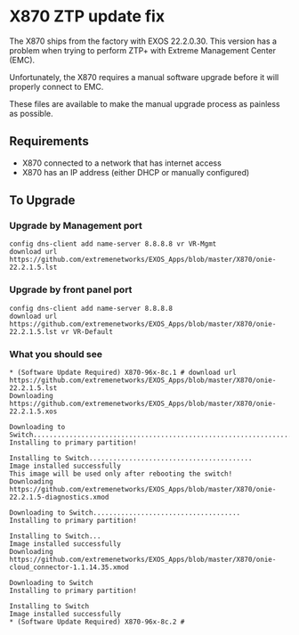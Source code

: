 # X870 ZTP update fix
The X870 ships from the factory with EXOS 22.2.0.30. This version has a problem when trying to perform ZTP+ with Extreme Management Center (EMC).

Unfortunately, the X870 requires a manual software upgrade before it will properly connect to EMC.

These files are available to make the manual upgrade process as painless as possible.

## Requirements
- X870 connected to a network that has internet access
- X870 has an IP address (either DHCP or manually configured)

## To Upgrade
### Upgrade by Management port
```
config dns-client add name-server 8.8.8.8 vr VR-Mgmt
download url https://github.com/extremenetworks/EXOS_Apps/blob/master/X870/onie-22.2.1.5.lst
```
### Upgrade by front panel port
```
config dns-client add name-server 8.8.8.8
download url https://github.com/extremenetworks/EXOS_Apps/blob/master/X870/onie-22.2.1.5.lst vr VR-Default
```

### What you should see
```
* (Software Update Required) X870-96x-8c.1 # download url https://github.com/extremenetworks/EXOS_Apps/blob/master/X870/onie-22.2.1.5.lst
Downloading https://github.com/extremenetworks/EXOS_Apps/blob/master/X870/onie-22.2.1.5.xos

Downloading to Switch.......................................................................................
Installing to primary partition!

Installing to Switch.........................................
Image installed successfully
This image will be used only after rebooting the switch!
Downloading https://github.com/extremenetworks/EXOS_Apps/blob/master/X870/onie-22.2.1.5-diagnostics.xmod

Downloading to Switch.....................................
Installing to primary partition!

Installing to Switch...
Image installed successfully
Downloading https://github.com/extremenetworks/EXOS_Apps/blob/master/X870/onie-cloud_connector-1.1.14.35.xmod

Downloading to Switch
Installing to primary partition!

Installing to Switch
Image installed successfully
* (Software Update Required) X870-96x-8c.2 #
```